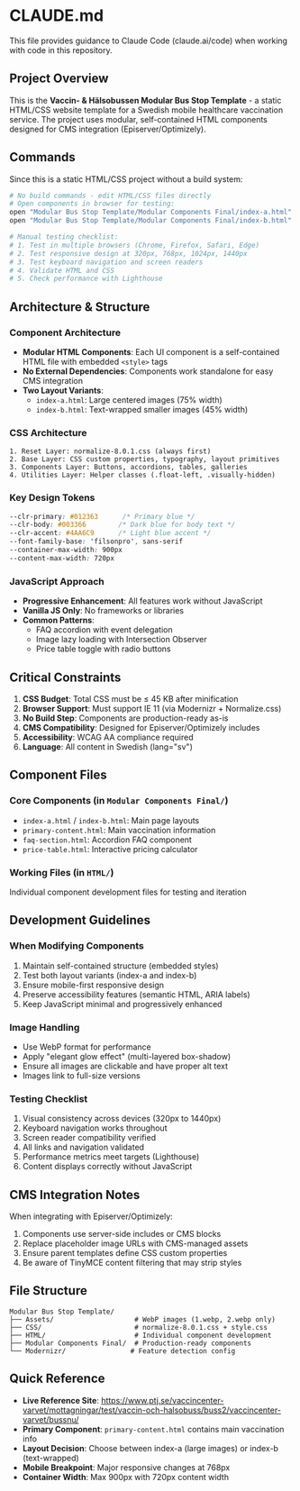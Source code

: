 # CLAUDE.md

This file provides guidance to Claude Code (claude.ai/code) when working with code in this repository.

## Project Overview

This is the **Vaccin- & Hälsobussen Modular Bus Stop Template** - a static HTML/CSS website template for a Swedish mobile healthcare vaccination service. The project uses modular, self-contained HTML components designed for CMS integration (Episerver/Optimizely).

## Commands

Since this is a static HTML/CSS project without a build system:

```bash
# No build commands - edit HTML/CSS files directly
# Open components in browser for testing:
open "Modular Bus Stop Template/Modular Components Final/index-a.html"  # Version with large images
open "Modular Bus Stop Template/Modular Components Final/index-b.html"  # Version with text-wrapped images

# Manual testing checklist:
# 1. Test in multiple browsers (Chrome, Firefox, Safari, Edge)
# 2. Test responsive design at 320px, 768px, 1024px, 1440px
# 3. Test keyboard navigation and screen readers
# 4. Validate HTML and CSS
# 5. Check performance with Lighthouse
```

## Architecture & Structure

### Component Architecture
- **Modular HTML Components**: Each UI component is a self-contained HTML file with embedded `<style>` tags
- **No External Dependencies**: Components work standalone for easy CMS integration
- **Two Layout Variants**: 
  - `index-a.html`: Large centered images (75% width)
  - `index-b.html`: Text-wrapped smaller images (45% width)

### CSS Architecture
```
1. Reset Layer: normalize-8.0.1.css (always first)
2. Base Layer: CSS custom properties, typography, layout primitives
3. Components Layer: Buttons, accordions, tables, galleries
4. Utilities Layer: Helper classes (.float-left, .visually-hidden)
```

### Key Design Tokens
```css
--clr-primary: #012363      /* Primary blue */
--clr-body: #003366        /* Dark blue for body text */
--clr-accent: #4AA6C9      /* Light blue accent */
--font-family-base: 'filsonpro', sans-serif
--container-max-width: 900px
--content-max-width: 720px
```

### JavaScript Approach
- **Progressive Enhancement**: All features work without JavaScript
- **Vanilla JS Only**: No frameworks or libraries
- **Common Patterns**:
  - FAQ accordion with event delegation
  - Image lazy loading with Intersection Observer
  - Price table toggle with radio buttons

## Critical Constraints

1. **CSS Budget**: Total CSS must be ≤ 45 KB after minification
2. **Browser Support**: Must support IE 11 (via Modernizr + Normalize.css)
3. **No Build Step**: Components are production-ready as-is
4. **CMS Compatibility**: Designed for Episerver/Optimizely includes
5. **Accessibility**: WCAG AA compliance required
6. **Language**: All content in Swedish (lang="sv")

## Component Files

### Core Components (in `Modular Components Final/`)
- `index-a.html` / `index-b.html`: Main page layouts
- `primary-content.html`: Main vaccination information
- `faq-section.html`: Accordion FAQ component
- `price-table.html`: Interactive pricing calculator

### Working Files (in `HTML/`)
Individual component development files for testing and iteration

## Development Guidelines

### When Modifying Components
1. Maintain self-contained structure (embedded styles)
2. Test both layout variants (index-a and index-b)
3. Ensure mobile-first responsive design
4. Preserve accessibility features (semantic HTML, ARIA labels)
5. Keep JavaScript minimal and progressively enhanced

### Image Handling
- Use WebP format for performance
- Apply "elegant glow effect" (multi-layered box-shadow)
- Ensure all images are clickable and have proper alt text
- Images link to full-size versions

### Testing Checklist
1. Visual consistency across devices (320px to 1440px)
2. Keyboard navigation works throughout
3. Screen reader compatibility verified
4. All links and navigation validated
5. Performance metrics meet targets (Lighthouse)
6. Content displays correctly without JavaScript

## CMS Integration Notes

When integrating with Episerver/Optimizely:
1. Components use server-side includes or CMS blocks
2. Replace placeholder image URLs with CMS-managed assets
3. Ensure parent templates define CSS custom properties
4. Be aware of TinyMCE content filtering that may strip styles

## File Structure

```
Modular Bus Stop Template/
├── Assets/                    # WebP images (1.webp, 2.webp only)
├── CSS/                       # normalize-8.0.1.css + style.css
├── HTML/                      # Individual component development
├── Modular Components Final/  # Production-ready components
└── Modernizr/                # Feature detection config
```

## Quick Reference

- **Live Reference Site**: https://www.ptj.se/vaccincenter-varvet/mottagningar/test/vaccin-och-halsobuss/buss2/vaccincenter-varvet/bussnu/
- **Primary Component**: `primary-content.html` contains main vaccination info
- **Layout Decision**: Choose between index-a (large images) or index-b (text-wrapped)
- **Mobile Breakpoint**: Major responsive changes at 768px
- **Container Width**: Max 900px with 720px content width